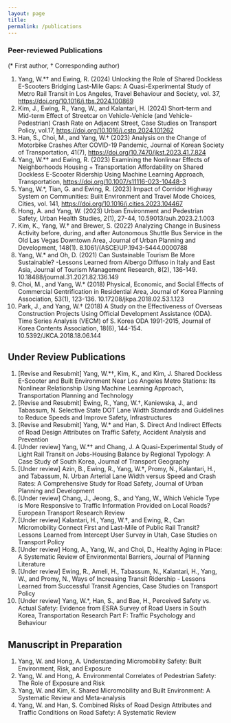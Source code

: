 ```yaml
---
layout: page
title: 
permalink: /publications
---
```


### Peer-reviewed Publications 
(* First author, † Corresponding author) 
1. Yang, W.*†  and Ewing, R. (2024) Unlocking the Role of Shared Dockless E-Scooters Bridging Last-Mile Gaps: A Quasi-Experimental Study of Metro Rail Transit in Los Angeles, Travel Behaviour and Society, vol. 37, https://doi.org/10.1016/j.tbs.2024.100869
2. Kim, J., Ewing, R., Yang, W., and Kalantari, H. (2024) Short-term and Mid-term Effect of Streetcar on Vehicle-Vehicle (and Vehicle-Pedestrian) Crash Rate on Adjacent Street, Case Studies on Transport Policy, vol.17, https://doi.org/10.1016/j.cstp.2024.101262
3. Han, S., Choi, M., and Yang, W.† (2023) Analysis on the Change of Motorbike Crashes After COVID-19 Pandemic, Journal of Korean Society of Transportation, 41(7), https://doi.org/10.7470/jkst.2023.41.7.824
4. Yang, W.*† and Ewing, R. (2023) Examining the Nonlinear Effects of Neighborhoods Housing + Transportation Affordability on Shared Dockless E-Scooter Ridership Using Machine Learning Approach, Transportation, https://doi.org/10.1007/s11116-023-10448-3  
5. Yang, W.*, Tian, G. and Ewing, R. (2023) Impact of Corridor Highway System on Communities: Built Environment and Travel Mode Choices, Cities, vol. 141, https://doi.org/10.1016/j.cities.2023.104467
6. Hong, A. and Yang, W. (2023) Urban Environment and Pedestrian Safety, Urban Health Studies, 2(1), 27-44, 10.59013/auh.2023.2.1.003 
7. Kim, K., Yang, W.†  and Brewer, S. (2022) Analyzing Change in Business Activity before, during, and after Autonomous Shuttle Bus Service in the Old Las Vegas Downtown Area, Journal of Urban Planning and Development, 148(1). 8.1061/(ASCE)UP.1943-5444.0000788
9. Yang, W.* and Oh, D. (2021) Can Sustainable Tourism Be More Sustainable? -Lessons Learned from Albergo Diffuso in Italy and East Asia, Journal of Tourism Management Research, 8(2), 136-149. 10.18488/journal.31.2021.82.136.149 
10. Choi, M., and Yang, W.* (2018) Physical, Economic, and Social Effects of Commercial Gentrification in Residential Area, Journal of Korea Planning Association, 53(1), 123-136. 10.17208/jkpa.2018.02.53.1.123
11. Park, J., and Yang, W.† (2018) A Study on the Effectiveness of Overseas Construction Projects Using Official Development Assistance (ODA). Time Series Analysis (VECM) of S. Korea ODA 1991-2015, Journal of Korea Contents Association, 18(6), 144-154. 10.5392/JKCA.2018.18.06.144

## Under Review Publications
1. [Revise and Resubmit] Yang, W.*†, Kim, K., and Kim, J. Shared Dockless E-Scooter and Built Environment Near Los Angeles Metro Stations: Its Nonlinear Relationship Using Machine Learning Approach, Transportation Planning and Technology
2. [Revise and Resubmit] Ewing, R., Yang, W.†, Kaniewska, J., and Tabassum, N. Selective State DOT Lane Width Standards and Guidelines to Reduce Speeds and Improve Safety, Infrastructures
3. [Revise and Resubmit] Yang, W.* and Han, S. Direct And Indirect Effects of Road Design Attributes on Traffic Safety, Accident Analysis and Prevention
4. [Under review] Yang, W.*† and Chang, J. A Quasi-Experimental Study of Light Rail Transit on Jobs-Housing Balance by Regional Typology: A Case Study of South Korea, Journal of Transport Geography
5. [Under review] Azin, B., Ewing, R., Yang, W.†, Promy, N., Kalantari, H., and Tabassum, N. Urban Arterial Lane Width versus Speed and Crash Rates: A Comprehensive Study for Road Safety, Journal of Urban Planning and Development
6. [Under review] Chang, J., Jeong, S., and Yang, W., Which Vehicle Type is More Responsive to Traffic Information Provided on Local Roads?  European Transport Research Review
7. [Under review] Kalantari, H., Yang, W.†, and Ewing, R., Can Micromobility Connect First and Last-Mile of Public Rail Transit? Lessons Learned from Intercept User Survey in Utah, Case Studies on Transport Policy
8. [Under review] Hong, A., Yang, W., and Choi, D., Healthy Aging in Place: A Systematic Review of Environmental Barriers, Journal of Planning Literature
9. [Under review] Ewing, R., Ameli, H., Tabassum, N., Kalantari, H., Yang, W., and Promy, N., Ways of Increasing Transit Ridership - Lessons Learned from Successful Transit Agencies, Case Studies on Transport Policy
10. [Under review]  Yang, W.*, Han, S., and Bae, H., Perceived Safety vs. Actual Safety: Evidence from ESRA Survey of Road Users in South Korea, Transportation Research Part F: Traffic Psychology and Behaviour

## Manuscript in Preparation
1. Yang, W. and Hong, A. Understanding Micromobility Safety: Built Environment, Risk, and Exposure
2. Yang, W. and Hong, A. Environmental Correlates of Pedestrian Safety: The Role of Exposure and Risk
3. Yang, W. and Kim, K.  Shared Micromobility and Built Environment: A Systematic Review and Meta-analysis
4. Yang, W. and Han, S.  Combined Risks of Road Design Attributes and Traffic Conditions on Road Safety: A Systematic Review





